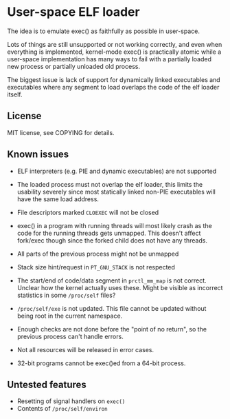 # User-space ELF loader #

The idea is to emulate exec() as faithfully as possible in user-space.

Lots of things are still unsupported or not working correctly, and even when
everything is implemented, kernel-mode exec() is practically atomic while a
user-space implementation has many ways to fail with a partially loaded new
process or partially unloaded old process.

The biggest issue is lack of support for dynamically linked executables and
executables where any segment to load overlaps the code of the elf loader
itself.

## License ##

MIT license, see COPYING for details.

## Known issues ##

* ELF interpreters (e.g. PIE and dynamic executables) are not supported
* The loaded process must not overlap the elf loader, this limits the usability
  severely since most statically linked non-PIE executables will have the same
  load address.
* File descriptors marked `CLOEXEC` will not be closed

* exec() in a program with running threads will most likely crash as the code
  for the running threads gets unmapped. This doesn't affect fork/exec though
  since the forked child does not have any threads.
* All parts of the previous process might not be unmapped
* Stack size hint/request in `PT_GNU_STACK` is not respected
* The start/end of code/data segment in `prctl_mm_map` is not correct. Unclear
  how the kernel actually uses these. Might be visible as incorrect statistics
  in some `/proc/self` files?
* `/proc/self/exe` is not updated. This file cannot be updated without being
  root in the current namespace.
* Enough checks are not done before the "point of no return", so the previous
  process can't handle errors.
* Not all resources will be released in error cases.
* 32-bit programs cannot be exec()ed from a 64-bit process.

## Untested features ##

* Resetting of signal handlers on `exec()`
* Contents of `/proc/self/environ`
